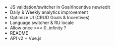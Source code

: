 - JS validation/switcher in Goal/Incentive new/edit
- Daily & Weekly analytics improvement
- Optimize UI (CRUD Goals & Incentives)
- Language switcher & RU locale
- Allow once >=< 0..infinity ?
- README
- API v2 + Vue.js
